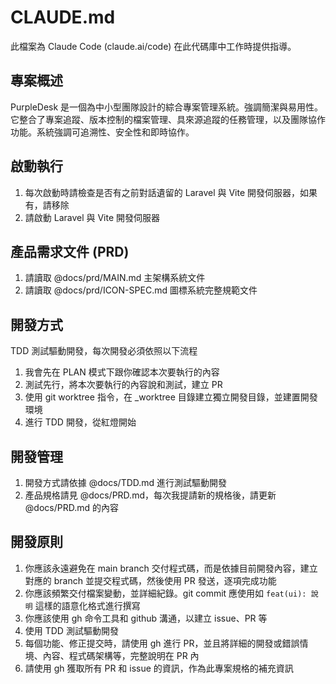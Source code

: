 # CLAUDE.md

此檔案為 Claude Code (claude.ai/code) 在此代碼庫中工作時提供指導。

## 專案概述

PurpleDesk 是一個為中小型團隊設計的綜合專案管理系統。強調簡潔與易用性。它整合了專案追蹤、版本控制的檔案管理、具來源追蹤的任務管理，以及團隊協作功能。系統強調可追溯性、安全性和即時協作。

## 啟動執行

1. 每次啟動時請檢查是否有之前對話遺留的 Laravel 與 Vite 開發伺服器，如果有，請移除
2. 請啟動 Laravel 與 Vite 開發伺服器

## 產品需求文件 (PRD)

1. 請讀取 @docs/prd/MAIN.md 主架構系統文件
2. 請讀取 @docs/prd/ICON-SPEC.md 圖標系統完整規範文件

## 開發方式

TDD 測試驅動開發，每次開發必須依照以下流程

1. 我會先在 PLAN 模式下跟你確認本次要執行的內容
2. 測試先行，將本次要執行的內容說和測試，建立 PR
3. 使用 git worktree 指令，在 _worktree 目錄建立獨立開發目錄，並建置開發環境
4. 進行 TDD 開發，從紅燈開始

## 開發管理

1. 開發方式請依據 @docs/TDD.md 進行測試驅動開發
2. 產品規格請見 @docs/PRD.md，每次我提請新的規格後，請更新 @docs/PRD.md 的內容

## 開發原則

1. 你應該永遠避免在 main branch 交付程式碼，而是依據目前開發內容，建立對應的 branch 並提交程式碼，然後使用 PR 發送，逐項完成功能
2. 你應該頻繁交付檔案變動，並詳細紀錄。git commit 應使用如 `feat(ui): 說明` 這樣的語意化格式進行撰寫
4. 你應該使用 gh 命令工具和 github 溝通，以建立 issue、PR 等
5. 使用 TDD 測試驅動開發
6. 每個功能、修正提交時，請使用 gh 進行 PR，並且將詳細的開發或錯誤情境、內容、程式碼架構等，完整說明在 PR 內
7. 請使用 gh 獲取所有 PR 和 issue 的資訊，作為此專案規格的補充資訊
